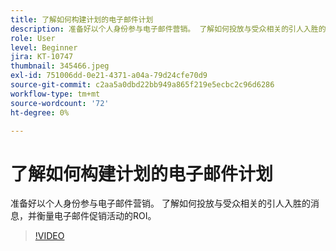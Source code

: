 ```yaml
---
title: 了解如何构建计划的电子邮件计划
description: 准备好以个人身份参与电子邮件营销。 了解如何投放与受众相关的引人入胜的消息，并衡量电子邮件促销活动的ROI。
role: User
level: Beginner
jira: KT-10747
thumbnail: 345466.jpeg
exl-id: 751006dd-0e21-4371-a04a-79d24cfe70d9
source-git-commit: c2aa5a0dbd22bb949a865f219e5ecbc2c96d6286
workflow-type: tm+mt
source-wordcount: '72'
ht-degree: 0%

---
```


# 了解如何构建计划的电子邮件计划

准备好以个人身份参与电子邮件营销。 了解如何投放与受众相关的引人入胜的消息，并衡量电子邮件促销活动的ROI。

>[!VIDEO](https://video.tv.adobe.com/v/345466/?quality=12&learn=on)
